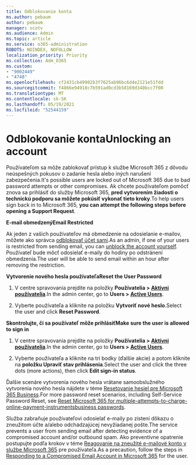 ```yaml
---
title: Odblokovanie konta
ms.author: pebaum
author: pebaum
manager: scotv
ms.audience: Admin
ms.topic: article
ms.service: o365-administration
ROBOTS: NOINDEX, NOFOLLOW
localization_priority: Priority
ms.collection: Adm_O365
ms.custom:
- "9002449"
- "4748"
ms.openlocfilehash: cf2431cb49902b3f7625ab96bc6d4e2121e51fdd
ms.sourcegitcommit: f4866e94918c7b591ad0cd3b58169d340bcc7f00
ms.translationtype: MT
ms.contentlocale: sk-SK
ms.lasthandoff: 05/19/2021
ms.locfileid: "52544159"
---
```

# <a name="unlocking-an-account"></a><span data-ttu-id="bed31-102">Odblokovanie konta</span><span class="sxs-lookup"><span data-stu-id="bed31-102">Unlocking an account</span></span>

<span data-ttu-id="bed31-103">Používateľom sa môže zablokovať prístup k službe Microsoft 365 z dôvodu neúspešných pokusov o zadanie hesla alebo iných narušení zabezpečenia.</span><span class="sxs-lookup"><span data-stu-id="bed31-103">It's possible users are locked out of Microsoft 365 due to bad password attempts or other compromises.</span></span> <span data-ttu-id="bed31-104">Ak chcete používateľom pomôcť znova sa prihlásiť do služby Microsoft 365, **pred vytvorením žiadosti o technickú podporu sa môžete pokúsiť vykonať tieto kroky**.</span><span class="sxs-lookup"><span data-stu-id="bed31-104">To help users sign back in to Microsoft 365, **you can attempt the following steps before opening a Support Request**.</span></span> 

<span data-ttu-id="bed31-105">**E-mail obmedzený**</span><span class="sxs-lookup"><span data-stu-id="bed31-105">**Email Restricted**</span></span>

<span data-ttu-id="bed31-106">Ak jeden z vašich používateľov má obmedzenie na odosielanie e-mailov, môžete ako správca [odblokovať účet sami](/microsoft-365/security/office-365-security/removing-user-from-restricted-users-portal-after-spam).</span><span class="sxs-lookup"><span data-stu-id="bed31-106">As an admin, if one of your users is restricted from sending email, you can [unblock the account yourself](/microsoft-365/security/office-365-security/removing-user-from-restricted-users-portal-after-spam).</span></span> <span data-ttu-id="bed31-107">Používateľ bude môcť odosielať e-maily do hodiny po odstránení obmedzenia.</span><span class="sxs-lookup"><span data-stu-id="bed31-107">The user will be able to send email within an hour after removing the restriction.</span></span>

<span data-ttu-id="bed31-108">**Vytvorenie nového hesla používateľa**</span><span class="sxs-lookup"><span data-stu-id="bed31-108">**Reset the User Password**</span></span>

1. <span data-ttu-id="bed31-109">V centre spravovania prejdite na položky **Používatelia > [Aktívni používatelia](https://admin.microsoft.com/Adminportal/Home?source=applauncher#/users)**.</span><span class="sxs-lookup"><span data-stu-id="bed31-109">In the admin center, go to **Users > [Active Users](https://admin.microsoft.com/Adminportal/Home?source=applauncher#/users)**.</span></span>

2. <span data-ttu-id="bed31-110">Vyberte používateľa a kliknite na položku **Vytvoriť nové heslo**.</span><span class="sxs-lookup"><span data-stu-id="bed31-110">Select the user and click **Reset Password**.</span></span>

<span data-ttu-id="bed31-111">**Skontrolujte, či sa používateľ môže prihlásiť**</span><span class="sxs-lookup"><span data-stu-id="bed31-111">**Make sure the user is allowed to sign in**</span></span>

1. <span data-ttu-id="bed31-112">V centre spravovania prejdite na položky **Používatelia > [Aktívni používatelia](https://admin.microsoft.com/Adminportal/Home?source=applauncher#/users)**.</span><span class="sxs-lookup"><span data-stu-id="bed31-112">In the admin center, go to **Users > [Active Users](https://admin.microsoft.com/Adminportal/Home?source=applauncher#/users)**.</span></span>

2. <span data-ttu-id="bed31-113">Vyberte používateľa a kliknite na tri bodky (ďalšie akcie) a potom kliknite na **položku Upraviť stav prihlásenia**.</span><span class="sxs-lookup"><span data-stu-id="bed31-113">Select the user and click the three dots (more actions), then click **Edit sign-in status**.</span></span>

<span data-ttu-id="bed31-114">Ďalšie scenáre vytvorenia nového hesla vrátane samoobslužného vytvorenia nového hesla nájdete v téme [Resetovanie hesiel pre Microsoft 365 Business](/microsoft-365/admin/add-users/reset-passwords).</span><span class="sxs-lookup"><span data-stu-id="bed31-114">For more password reset scenarios, including Self-Service Password Reset, see [Reset Microsoft 365 for multiple-attempts-to-charge-online-payment-instrumentsbusiness passwords](/microsoft-365/admin/add-users/reset-passwords).</span></span>

<span data-ttu-id="bed31-115">Služba zabraňuje používateľovi odosielať e-maily po zistení dôkazu o zneužitom účte a/alebo odchádzajúcej nevyžiadanej pošte.</span><span class="sxs-lookup"><span data-stu-id="bed31-115">The service prevents a user from sending email after detecting evidence of a compromised account and/or outbound spam.</span></span> <span data-ttu-id="bed31-116">Ako preventívne opatrenie postupujte podľa krokov v téme [Reagovanie na zneužité e-mailové konto v službe Microsoft 365](/microsoft-365/security/office-365-security/responding-to-a-compromised-email-account) pre používateľa.</span><span class="sxs-lookup"><span data-stu-id="bed31-116">As a precaution, follow the steps in [Responding to a Compromised Email Account in Microsoft 365](/microsoft-365/security/office-365-security/responding-to-a-compromised-email-account) for the user.</span></span>
